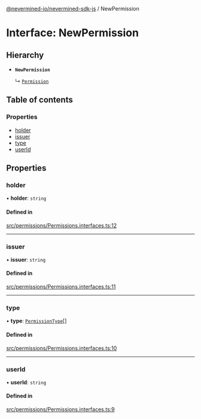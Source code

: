 [@nevermined-io/nevermined-sdk-js](../code-reference.md) / NewPermission

# Interface: NewPermission

## Hierarchy

- **`NewPermission`**

  ↳ [`Permission`](Permission.md)

## Table of contents

### Properties

- [holder](NewPermission.md#holder)
- [issuer](NewPermission.md#issuer)
- [type](NewPermission.md#type)
- [userId](NewPermission.md#userid)

## Properties

### holder

• **holder**: `string`

#### Defined in

[src/permissions/Permissions.interfaces.ts:12](https://github.com/nevermined-io/sdk-js/blob/097b71b/src/permissions/Permissions.interfaces.ts#L12)

___

### issuer

• **issuer**: `string`

#### Defined in

[src/permissions/Permissions.interfaces.ts:11](https://github.com/nevermined-io/sdk-js/blob/097b71b/src/permissions/Permissions.interfaces.ts#L11)

___

### type

• **type**: [`PermissionType`](../enums/PermissionType.md)[]

#### Defined in

[src/permissions/Permissions.interfaces.ts:10](https://github.com/nevermined-io/sdk-js/blob/097b71b/src/permissions/Permissions.interfaces.ts#L10)

___

### userId

• **userId**: `string`

#### Defined in

[src/permissions/Permissions.interfaces.ts:9](https://github.com/nevermined-io/sdk-js/blob/097b71b/src/permissions/Permissions.interfaces.ts#L9)
